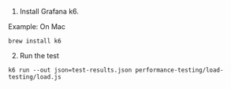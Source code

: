 1. Install Grafana k6.

Example: On Mac
```
brew install k6
```

2. Run the test
```
k6 run --out json=test-results.json performance-testing/load-testing/load.js
```